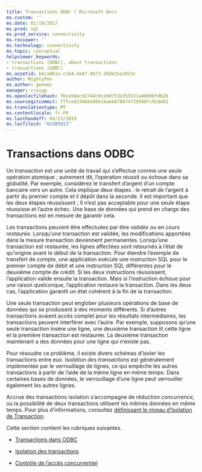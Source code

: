 ```yaml
---
title: Transactions ODBC | Microsoft Docs
ms.custom: ''
ms.date: 01/19/2017
ms.prod: sql
ms.prod_service: connectivity
ms.reviewer: ''
ms.technology: connectivity
ms.topic: conceptual
helpviewer_keywords:
- transactions [ODBC], about transactions
- transactions [ODBC]
ms.assetid: b4ca861a-c164-4e87-8672-d5de15e3823c
author: MightyPen
ms.author: genemi
manager: craigg
ms.openlocfilehash: f6ce5decd2744c0ce9d753e355321a40d00fd620
ms.sourcegitcommit: f7fced330b64d6616aeb8766747295807c92dd41
ms.translationtype: MT
ms.contentlocale: fr-FR
ms.lasthandoff: 04/23/2019
ms.locfileid: "63305813"
---
```

# <a name="transactions-odbc"></a>Transactions dans ODBC
Un *transaction* est une unité de travail qui s’effectue comme une seule opération atomique ; autrement dit, l’opération réussit ou échoue dans sa globalité. Par exemple, considérez le transfert d’argent d’un compte bancaire vers un autre. Cela implique deux étapes : le retrait de l’argent à partir du premier compte et il dépôt dans la seconde. Il est important que les deux étapes réussissent ; Il n’est pas acceptable pour une seule étape réussisse et l’autre échec. Une base de données qui prend en charge des transactions est en mesure de garantir cela.  
  
 Les transactions peuvent être effectuées par être *validée* ou en cours *restaurée*. Lorsqu’une transaction est validée, les modifications apportées dans la mesure transaction deviennent permanentes. Lorsqu’une transaction est restaurée, les lignes affectées sont retournés à l’état de qu'origine avant le début de la transaction. Pour étendre l’exemple de transfert de compte, une application exécute une instruction SQL pour le premier compte de débit et une instruction SQL différentes pour le deuxième compte de crédit. Si les deux instructions réussissent, l’application valide ensuite la transaction. Mais si l’instruction échoue pour une raison quelconque, l’application restaure la transaction. Dans les deux cas, l’application garantit un état cohérent à la fin de la transaction.  
  
 Une seule transaction peut englober plusieurs opérations de base de données qui se produisent à des moments différents. Si d’autres transactions avaient accès complet pour les résultats intermédiaires, les transactions peuvent interférer avec l’autre. Par exemple, supposons qu’une seule transaction insère une ligne, une deuxième transaction lit cette ligne et la première transaction est restaurée. La deuxième transaction maintenant a des données pour une ligne qui n’existe pas.  
  
 Pour résoudre ce problème, il existe divers schémas d’isoler les transactions entre eux. *Isolation des transactions* est généralement implémentée par le verrouillage de lignes, ce qui empêche les autres transactions à partir de l’aide de la même ligne en même temps. Dans certaines bases de données, le verrouillage d’une ligne peut verrouiller également les autres lignes.  
  
 Accrue des transactions isolation s’accompagne de réduction *concurrence,* ou la possibilité de deux transactions utilisent les mêmes données en même temps. Pour plus d’informations, consultez [définissant le niveau d’Isolation de Transaction](../../../odbc/reference/develop-app/setting-the-transaction-isolation-level.md).  
  
 Cette section contient les rubriques suivantes.  
  
-   [Transactions dans ODBC](../../../odbc/reference/develop-app/transactions-in-odbc-odbc.md)  
  
-   [Isolation des transactions](../../../odbc/reference/develop-app/transaction-isolation.md)  
  
-   [Contrôle de l’accès concurrentiel](../../../odbc/reference/develop-app/concurrency-control.md)
